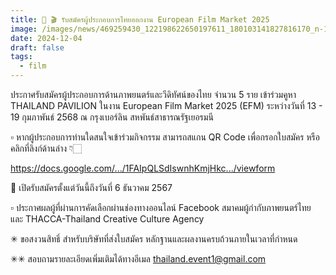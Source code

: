 ```yaml
---
title: 📢 🎬 รับสมัครผู้ประกอบการไทยออกงาน European Film Market 2025
image: /images/news/469259430_122198622650197611_180103141827816170_n-1-.jpg
date: 2024-12-04
draft: false
tags:
  - film
---
```

ประกาศรับสมัครผู้ประกอบการด้านภาพยนตร์และวีดิทัศน์ของไทย จำนวน 5 ราย เข้าร่วมคูหา THAILAND PAVILION ในงาน European Film Market 2025 (EFM) ระหว่างวันที่ 13 - 19 กุมภาพันธ์ 2568 ณ กรุงเบอร์ลิน สหพันธ์สาธารณรัฐเยอรมนี



▫️ หากผู้ประกอบการท่านใดสนใจเข้าร่วมกิจกรรม สามารถสแกน QR Code เพื่อกรอกใบสมัคร หรือคลิกที่ลิงก์ด้านล่าง 👇🏻

https://docs.google.com/.../1FAIpQLSdIswnhKmjHkc.../viewform



📆 เปิดรับสมัครตั้งแต่วันนี้ถึงวันที่ 6 ธันวาคม 2567



▫️ ประกาศผลผู้ที่ผ่านการคัดเลือกผ่านช่องทางออนไลน์ Facebook สมาคมผู้กำกับภาพยนตร์ไทย และ THACCA-Thailand Creative Culture Agency



✳︎ ขอสงวนสิทธิ์ สำหรับบริษัทที่ส่งใบสมัคร หลักฐานและผลงานครบถ้วนภายในเวลาที่กำหนด



✳︎✳︎ สอบถามรายละเอียดเพิ่มเติมได้ทางอีเมล thailand.event1@gmail.com

